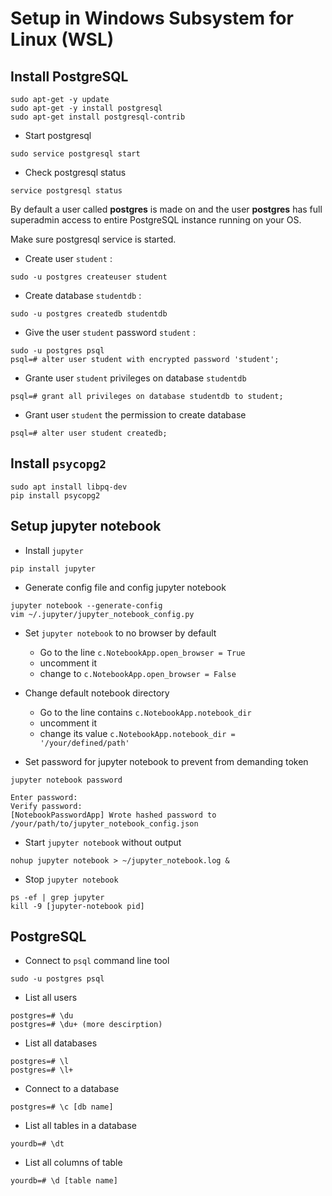 # Setup in Windows Subsystem for Linux (WSL)

## Install PostgreSQL
```
sudo apt-get -y update
sudo apt-get -y install postgresql
sudo apt-get install postgresql-contrib
```
- Start postgresql
```
sudo service postgresql start
```

- Check postgresql status
```
service postgresql status
```

By default a user called **postgres** is made on and the user **postgres** has full superadmin access to entire PostgreSQL instance running on your OS.

Make sure postgresql service is started.

- Create user `student` :
```
sudo -u postgres createuser student
```

- Create database `studentdb` :
```
sudo -u postgres createdb studentdb
```

- Give the user `student` password `student` :
``` 
sudo -u postgres psql
psql=# alter user student with encrypted password 'student';
```

- Grante user `student` privileges on database `studentdb`
```
psql=# grant all privileges on database studentdb to student;
```

- Grant user `student` the permission to create database
```
psql=# alter user student createdb;
```

## Install `psycopg2`
```
sudo apt install libpq-dev
pip install psycopg2
```

## Setup jupyter notebook
- Install `jupyter`
```
pip install jupyter
```

- Generate config file and config jupyter notebook
```
jupyter notebook --generate-config
vim ~/.jupyter/jupyter_notebook_config.py
```

- Set `jupyter notebook` to no browser by default
  - Go to the line `c.NotebookApp.open_browser = True`
  - uncomment it
  - change to `c.NotebookApp.open_browser = False`

- Change default notebook directory
  - Go to the line contains `c.NotebookApp.notebook_dir`
  - uncomment it
  - change its value `c.NotebookApp.notebook_dir = '/your/defined/path'`

- Set password for jupyter notebook to prevent from demanding token
```
jupyter notebook password
```
```
Enter password:
Verify password:
[NotebookPasswordApp] Wrote hashed password to /your/path/to/jupyter_notebook_config.json
```

- Start `jupyter notebook` without output

```
nohup jupyter notebook > ~/jupyter_notebook.log &
```

- Stop `jupyter notebook`
```
ps -ef | grep jupyter
kill -9 [jupyter-notebook pid]
```

## PostgreSQL

- Connect to `psql` command line tool
```
sudo -u postgres psql
```

- List all users
```
postgres=# \du
postgres=# \du+ (more descirption)
```

- List all databases
```
postgres=# \l
postgres=# \l+
```

- Connect to a database
```
postgres=# \c [db name]
```

- List all tables in a database
```
yourdb=# \dt
```

- List all columns of table
 ```
yourdb=# \d [table name]
```